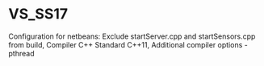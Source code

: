 # VS_SS17

Configuration for netbeans:
Exclude startServer.cpp and startSensors.cpp from build, 
Compiler C++ Standard C++11, 
Additional compiler options -pthread
